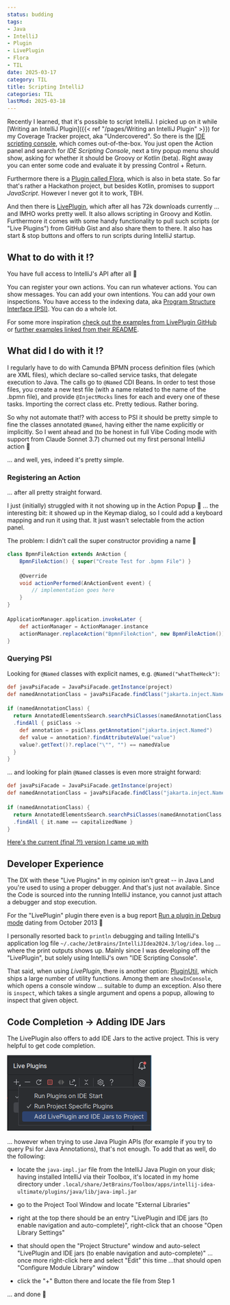 ```yaml
---
status: budding
tags:
- Java
- IntelliJ
- Plugin
- LivePlugin
- Flora
- TIL
date: 2025-03-17
category: TIL
title: Scripting IntelliJ
categories: TIL
lastMod: 2025-03-18
---
```

Recently I learned, that it's possible to script IntelliJ. I picked up on it while [Writing an IntelliJ Plugin]({{< ref "/pages/Writing an IntelliJ Plugin" >}}) for my Coverage Tracker project, aka "Undercovered". So there is the [IDE scripting console](https://www.jetbrains.com/help/idea/ide-scripting-console.html), which comes out-of-the-box. You just open the Action panel and search for _IDE Scripting Console_, next a tiny popup menu should show, asking for whether it should be Groovy or Kotlin (beta). Right away you can enter some code and evaluate it by pressing Control + Return.

Furthermore there is a [Plugin called Flora](https://plugins.jetbrains.com/plugin/17669-flora-beta-), which is also in beta state. So far that's rather a Hackathon project, but besides Kotlin, promises to support *JavaScript*. However I never got it to work, TBH.

And then there is [LivePlugin](https://plugins.jetbrains.com/plugin/7282-liveplugin), which after all has 72k downloads currently ... and IMHO works pretty well. It also allows scripting in Groovy and Kotlin. Furthermore it comes with some handy functionality to pull such scripts (or "Live Plugins") from GitHub Gist and also share them to there. It also has start & stop buttons and offers to run scripts during IntelliJ startup.



## What to do with it !?

You have full access to IntelliJ's API after all 🙂

You can register your own actions. You can run whatever actions. You can show messages. You can add your own intentions. You can add your own inspections. You have access to the indexing data, aka [Program Structure Interface (PSI)](https://plugins.jetbrains.com/docs/intellij/psi.html). You can do a whole lot.

For some more inspiration [check out the examples from LivePlugin GitHub](https://github.com/dkandalov/live-plugin/tree/master/plugin-examples/groovy) or [further examples linked from their README](https://github.com/dkandalov/live-plugin?tab=readme-ov-file#more-examples).



## What did I do with it !?

I regularly have to do with Camunda BPMN process definition files (which are XML files), which declare so-called service tasks, that delegate execution to Java. The calls go to `@Named` CDI Beans.
In order to test those files, you create a new test file (with a name related to the name of the .bpmn file), and provide `@InjectMocks` lines for each and every one of these tasks. Importing the correct class etc. Pretty tedious. Rather boring.

So why not automate that!? with access to PSI it should be pretty simple to fine the classes annotated `@Named`, having either the name explicitly or implicitly. So I went ahead and (to be honest in full Vibe Coding mode with support from Claude Sonnet 3.7) churned out my first personal IntelliJ action 🥳

... and well, yes, indeed it's pretty simple.



### Registering an Action

... after all pretty straight forward.

I just (initially) struggled with it not showing up in the Action Popup 🤔
... the interesting bit: it showed up in the Keymap dialog, so I could add a keyboard mapping and run it using that. It just wasn't selectable from the action panel.

The problem: I didn't call the super constructor providing a name 🙈

```groovy
class BpmnFileAction extends AnAction {
    BpmnFileAction() { super("Create Test for .bpmn File") }

    @Override
    void actionPerformed(AnActionEvent event) {
        // implementation goes here
    }
}
  
ApplicationManager.application.invokeLater {
    def actionManager = ActionManager.instance
    actionManager.replaceAction("BpmnFileAction", new BpmnFileAction())
}
```



### Querying PSI

Looking for `@Named` classes with explicit names, e.g. `@Named("whatTheHeck")`:
```groovy
def javaPsiFacade = JavaPsiFacade.getInstance(project)
def namedAnnotationClass = javaPsiFacade.findClass("jakarta.inject.Named", GlobalSearchScope.allScope(project))

if (namedAnnotationClass) {
  return AnnotatedElementsSearch.searchPsiClasses(namedAnnotationClass, GlobalSearchScope.projectScope(project))
  .findAll { psiClass ->
    def annotation = psiClass.getAnnotation("jakarta.inject.Named")
    def value = annotation?.findAttributeValue("value")
    value?.getText()?.replace("\"", "") == namedValue
  }
}
```

... and looking for plain `@Named` classes is even more straight forward:
```groovy
def javaPsiFacade = JavaPsiFacade.getInstance(project)
def namedAnnotationClass = javaPsiFacade.findClass("jakarta.inject.Named", GlobalSearchScope.allScope(project))

if (namedAnnotationClass) {
  return AnnotatedElementsSearch.searchPsiClasses(namedAnnotationClass, GlobalSearchScope.projectScope(project))
  .findAll { it.name == capitalizedName }
}
```

[Here's the current (final ?!) version I came up with](https://gist.github.com/stesie/d614d4b1f67582648c195c586835881c)



## Developer Experience

The DX with these "Live Plugins" in my opinion isn't great -- in Java Land you're used to using a proper debugger. And that's just not available. Since the Code is sourced into the running IntelliJ instance, you cannot just attach a debugger and stop execution.

For the "LivePlugin" plugin there even is a bug report [Run a plugin in Debug mode](https://github.com/dkandalov/live-plugin/issues/32) dating from October 2013 🙂

I personally resorted back to `println` debugging and tailing IntelliJ's application log file `~/.cache/JetBrains/IntelliJIdea2024.3/log/idea.log` ... where the print outputs shows up. Mainly since I was developing off the "LivePlugin", but solely using IntelliJ's own "IDE Scripting Console".

That said, when using _LivePlugin_, there is another option: [PluginUtil](https://github.com/dkandalov/live-plugin/blob/master/src/plugin-api-groovy/liveplugin/PluginUtil.groovy), which ships a large number of utility functions. Among them are `showInConsole`, which opens a console window ... suitable to dump an exception. Also there is `inspect`, which takes a single argument and opens a popup, allowing to inspect that given object.



## Code Completion → Adding IDE Jars

The LivePlugin also offers to add IDE Jars to the active project. This is very helpful to get code completion.

![Screenshot from Live Plugin, offering to add IDE Jars to the Project](/assets/image_1742244869583_0.png)

... however when trying to use Java Plugin APIs (for example if you try to query Psi for Java Annotations), that's not enough. To add that as well, do the following:

  + locate the `java-impl.jar` file from the IntelliJ Java Plugin on your disk; having installed IntelliJ via their Toolbox, it's located in my home directory under `.local/share/JetBrains/Toolbox/apps/intellij-idea-ultimate/plugins/java/lib/java-impl.jar`

  + go to the Project Tool Window and locate "External Libraries"

  + right at the top there should be an entry "LivePlugin and IDE jars (to enable navigation and auto-complete)", right-click that an choose "Open Library Settings"

  + that should open the "Project Structure" window and auto-select "LivePlugin and IDE jars (to enable navigation and auto-complete)" ... once more right-click here and select "Edit" this time
...that should open "Configure Module Library" window

  + click the "+" Button there and locate the file from Step 1

... and done 🙂
